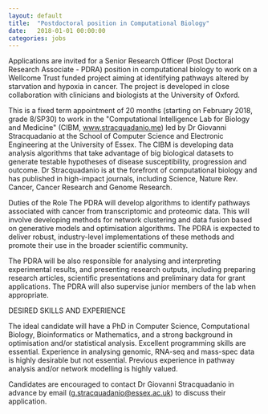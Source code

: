 ```yaml
---
layout: default
title:  "Postdoctoral position in Computational Biology"
date:   2018-01-01 00:00:00
categories: jobs
---
```

Applications are invited for a Senior Research Officer (Post Doctoral Research Associate - PDRA) position in computational biology to work on a Wellcome Trust funded project aiming at identifying pathways altered by starvation and hypoxia in cancer. The project is developed in close collaboration with clinicians and biologists at the University of Oxford.

This is a fixed term appointment of 20 months (starting on  February 2018, grade 8/SP30) to work in the "Computational Intelligence Lab for Biology and Medicine" (CIBM, www.stracquadanio.me) led by Dr Giovanni Stracquadanio at the School of Computer Science and Electronic Engineering at the University of Essex.
The CIBM is developing data analysis algorithms that take advantage of big biological datasets to generate testable hypotheses of disease susceptibility, progression and outcome. Dr Stracquadanio is at the forefront of computational biology and has published in high-impact journals, including Science, Nature Rev. Cancer, Cancer Research and Genome Research.

Duties of the Role
The PDRA will develop algorithms to identify pathways associated with cancer from transcriptomic and proteomic data. This will involve developing methods for network clustering and data fusion based on generative models and optimisation algorithms. The PDRA is expected to deliver robust, industry-level implementations of these methods and promote their use in the broader scientific community.


The PDRA will be also responsible for analysing and interpreting experimental results, and presenting research outputs, including preparing research articles, scientific presentations and preliminary data for grant applications. The PDRA will also supervise junior members of the lab when appropriate.

DESIRED SKILLS AND EXPERIENCE

The ideal candidate will have a PhD in Computer Science, Computational Biology, Bioinformatics or Mathematics, and a strong background in optimisation and/or statistical analysis. Excellent programming skills are essential. Experience in analysing genomic, RNA-seq and mass-spec data is highly desirable but not essential. Previous experience in pathway analysis and/or network modelling is highly valued.

Candidates are encouraged to contact Dr Giovanni Stracquadanio in advance by email  (g.stracquadanio@essex.ac.uk) to discuss their application.
